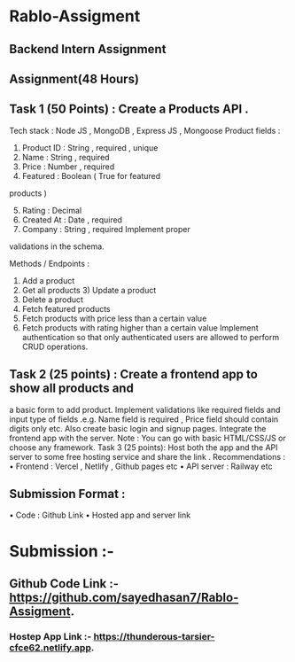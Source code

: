 # Rablo-Assigment

## Backend Intern Assignment

## Assignment(48 Hours)
## Task 1 (50 Points) : Create a Products API .
Tech stack : Node JS , MongoDB , Express JS , Mongoose
Product fields :

1) Product ID : String , required , unique
2) Name : String , required
3) Price : Number , required
4) Featured : Boolean ( True for featured

products )

5) Rating : Decimal
6) Created At : Date , required
7) Company : String , required Implement proper

validations in the schema.

Methods / Endpoints :
1) Add a product
2) Get all products 3) Update a product
4) Delete a product
5) Fetch featured products
6) Fetch products with price less than a certain value
7) Fetch products with rating higher than a certain value
Implement authentication so that only authenticated users are
allowed to perform CRUD operations.


## Task 2 (25 points) : Create a frontend app to show all products and
a basic form to add product. Implement validations like required
fields and input type of fields .e.g. Name field is required , Price
field should contain digits only etc.
Also create basic login and signup pages.
Integrate the frontend app with the server.
Note : You can go with basic HTML/CSS/JS or choose any framework.
Task 3 (25 points): Host both the app and the API server to some
free hosting service and share the link .
Recommendations :
• Frontend : Vercel , Netlify , Github pages etc
• API server : Railway etc

## Submission Format :
• Code : Github Link
• Hosted app and server link


# Submission :-
## Github Code Link :- https://github.com/sayedhasan7/Rablo-Assigment.
### Hostep App Link :- https://thunderous-tarsier-cfce62.netlify.app.

